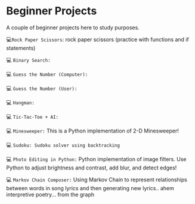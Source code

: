 # Beginner Projects

A couple of beginner projects here to study purposes.

💻`Rock Paper Scissors`: rock paper scissors (practice with functions and if statements) 

💻 `Binary Search:` 

💻 `Guess the Number (Computer):`

💻 `Guess the Number (User):`

💻 `Hangman:` 

💻 `Tic-Tac-Toe + AI:`

💻 `Minesweeper:` This is a Python implementation of 2-D Minesweeper!

💻 `Sudoku: Sudoku solver using backtracking`

💻 `Photo Editing in Python:` Python implementation of image filters. Use Python to adjust brightness and contrast, add blur, and detect edges!

💻 `Markov Chain Composer:` Using Markov Chain to represent relationships between words in song lyrics and then generating new lyrics.. ahem interpretive poetry... from the graph
